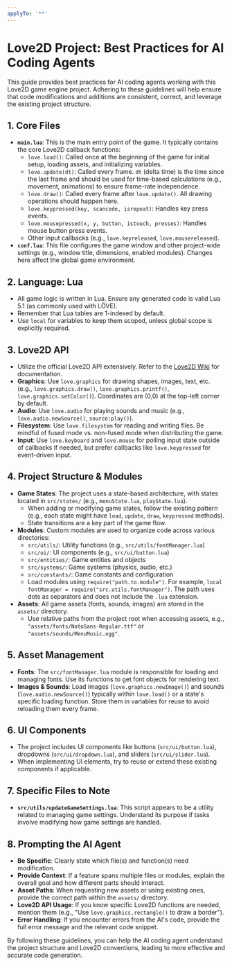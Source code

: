 ```yaml
---
applyTo: '**'
---
```

# Love2D Project: Best Practices for AI Coding Agents

This guide provides best practices for AI coding agents working with this Love2D game engine project. Adhering to these guidelines will help ensure that code modifications and additions are consistent, correct, and leverage the existing project structure.

## 1. Core Files

*   **`main.lua`**: This is the main entry point of the game. It typically contains the core Love2D callback functions:
    *   `love.load()`: Called once at the beginning of the game for initial setup, loading assets, and initializing variables.
    *   `love.update(dt)`: Called every frame. `dt` (delta time) is the time since the last frame and should be used for time-based calculations (e.g., movement, animations) to ensure frame-rate independence.
    *   `love.draw()`: Called every frame after `love.update()`. All drawing operations should happen here.
    *   `love.keypressed(key, scancode, isrepeat)`: Handles key press events.
    *   `love.mousepressed(x, y, button, istouch, presses)`: Handles mouse button press events.
    *   Other input callbacks (e.g., `love.keyreleased`, `love.mousereleased`).
*   **`conf.lua`**: This file configures the game window and other project-wide settings (e.g., window title, dimensions, enabled modules). Changes here affect the global game environment.

## 2. Language: Lua

*   All game logic is written in Lua. Ensure any generated code is valid Lua 5.1 (as commonly used with LÖVE).
*   Remember that Lua tables are 1-indexed by default.
*   Use `local` for variables to keep them scoped, unless global scope is explicitly required.

## 3. Love2D API

*   Utilize the official Love2D API extensively. Refer to the [Love2D Wiki](https://love2d.org/wiki/Main_Page) for documentation.
*   **Graphics**: Use `love.graphics` for drawing shapes, images, text, etc. (e.g., `love.graphics.draw()`, `love.graphics.printf()`, `love.graphics.setColor()`). Coordinates are (0,0) at the top-left corner by default.
*   **Audio**: Use `love.audio` for playing sounds and music (e.g., `love.audio.newSource()`, `source:play()`).
*   **Filesystem**: Use `love.filesystem` for reading and writing files. Be mindful of fused mode vs. non-fused mode when distributing the game.
*   **Input**: Use `love.keyboard` and `love.mouse` for polling input state outside of callbacks if needed, but prefer callbacks like `love.keypressed` for event-driven input.

## 4. Project Structure & Modules

*   **Game States**: The project uses a state-based architecture, with states located in `src/states/` (e.g., `menuState.lua`, `playState.lua`).
    *   When adding or modifying game states, follow the existing pattern (e.g., each state might have `load`, `update`, `draw`, `keypressed` methods).
    *   State transitions are a key part of the game flow.
*   **Modules**: Custom modules are used to organize code across various directories:
    *   `src/utils/`: Utility functions (e.g., `src/utils/fontManager.lua`)
    *   `src/ui/`: UI components (e.g., `src/ui/button.lua`)
    *   `src/entities/`: Game entities and objects
    *   `src/systems/`: Game systems (physics, audio, etc.)
    *   `src/constants/`: Game constants and configuration
    *   Load modules using `require("path.to.module")`. For example, `local fontManager = require("src.utils.fontManager")`. The path uses dots as separators and does not include the `.lua` extension.
*   **Assets**: All game assets (fonts, sounds, images) are stored in the `assets/` directory.
    *   Use relative paths from the project root when accessing assets, e.g., `"assets/fonts/NotoSans-Regular.ttf"` or `"assets/sounds/MenuMusic.ogg"`.

## 5. Asset Management

*   **Fonts**: The `src/fontManager.lua` module is responsible for loading and managing fonts. Use its functions to get font objects for rendering text.
*   **Images & Sounds**: Load images (`love.graphics.newImage()`) and sounds (`love.audio.newSource()`) typically within `love.load()` or a state's specific loading function. Store them in variables for reuse to avoid reloading them every frame.

## 6. UI Components

*   The project includes UI components like buttons (`src/ui/button.lua`), dropdowns (`src/ui/dropdown.lua`), and sliders (`src/ui/slider.lua`).
*   When implementing UI elements, try to reuse or extend these existing components if applicable.

## 7. Specific Files to Note

*   **`src/utils/updateGameSettings.lua`**: This script appears to be a utility related to managing game settings. Understand its purpose if tasks involve modifying how game settings are handled.

## 8. Prompting the AI Agent

*   **Be Specific**: Clearly state which file(s) and function(s) need modification.
*   **Provide Context**: If a feature spans multiple files or modules, explain the overall goal and how different parts should interact.
*   **Asset Paths**: When requesting new assets or using existing ones, provide the correct path within the `assets/` directory.
*   **Love2D API Usage**: If you know specific Love2D functions are needed, mention them (e.g., "Use `love.graphics.rectangle()` to draw a border").
*   **Error Handling**: If you encounter errors from the AI's code, provide the full error message and the relevant code snippet.

By following these guidelines, you can help the AI coding agent understand the project structure and Love2D conventions, leading to more effective and accurate code generation.
